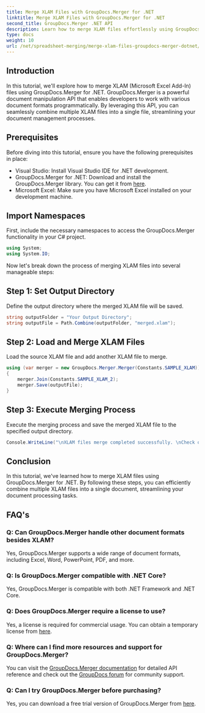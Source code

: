 ```yaml
---
title: Merge XLAM Files with GroupDocs.Merger for .NET
linktitle: Merge XLAM Files with GroupDocs.Merger for .NET
second_title: GroupDocs.Merger .NET API
description: Learn how to merge XLAM files effortlessly using GroupDocs.Merger for .NET. Simplify your document management tasks with this powerful API.
type: docs
weight: 10
url: /net/spreadsheet-merging/merge-xlam-files-groupdocs-merger-dotnet/
---
```

## Introduction

In this tutorial, we'll explore how to merge XLAM (Microsoft Excel Add-In) files using GroupDocs.Merger for .NET. GroupDocs.Merger is a powerful document manipulation API that enables developers to work with various document formats programmatically. By leveraging this API, you can seamlessly combine multiple XLAM files into a single file, streamlining your document management processes.

## Prerequisites

Before diving into this tutorial, ensure you have the following prerequisites in place:

- Visual Studio: Install Visual Studio IDE for .NET development.
- GroupDocs.Merger for .NET: Download and install the GroupDocs.Merger library. You can get it from [here](https://releases.groupdocs.com/merger/net/).
- Microsoft Excel: Make sure you have Microsoft Excel installed on your development machine.

## Import Namespaces

First, include the necessary namespaces to access the GroupDocs.Merger functionality in your C# project.

```csharp
using System;
using System.IO;
```

Now let's break down the process of merging XLAM files into several manageable steps:

## Step 1: Set Output Directory

Define the output directory where the merged XLAM file will be saved.

```csharp
string outputFolder = "Your Output Directory";
string outputFile = Path.Combine(outputFolder, "merged.xlam");
```

## Step 2: Load and Merge XLAM Files

Load the source XLAM file and add another XLAM file to merge.

```csharp
using (var merger = new GroupDocs.Merger.Merger(Constants.SAMPLE_XLAM))
{
    merger.Join(Constants.SAMPLE_XLAM_2);
    merger.Save(outputFile);
}
```

## Step 3: Execute Merging Process

Execute the merging process and save the merged XLAM file to the specified output directory.

```csharp
Console.WriteLine("\nXLAM files merge completed successfully. \nCheck output in {0}", outputFolder);
```

## Conclusion

In this tutorial, we've learned how to merge XLAM files using GroupDocs.Merger for .NET. By following these steps, you can efficiently combine multiple XLAM files into a single document, streamlining your document processing tasks.

## FAQ's

### Q: Can GroupDocs.Merger handle other document formats besides XLAM?

Yes, GroupDocs.Merger supports a wide range of document formats, including Excel, Word, PowerPoint, PDF, and more.

### Q: Is GroupDocs.Merger compatible with .NET Core?

Yes, GroupDocs.Merger is compatible with both .NET Framework and .NET Core.

### Q: Does GroupDocs.Merger require a license to use?

Yes, a license is required for commercial usage. You can obtain a temporary license from [here](https://purchase.groupdocs.com/temporary-license/).

### Q: Where can I find more resources and support for GroupDocs.Merger?

You can visit the [GroupDocs.Merger documentation](https://reference.groupdocs.com/merger/net/) for detailed API reference and check out the [GroupDocs forum](https://forum.groupdocs.com/c/merger/32) for community support.

### Q: Can I try GroupDocs.Merger before purchasing?

Yes, you can download a free trial version of GroupDocs.Merger from [here](https://releases.groupdocs.com/).
